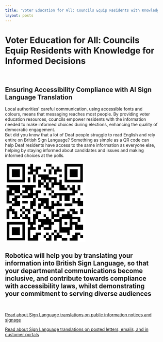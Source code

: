 ```yaml
---
title: 'Voter Education for All: Councils Equip Residents with Knowledge for Informed Decisions'
layout: posts
---
```


# Voter Education for All: Councils Equip Residents with Knowledge for Informed Decisions

![]()

## Ensuring Accessibility Compliance with AI Sign Language Translation

Local authorities' careful communication, using accessible fonts and colours, means that messaging reaches most people.  By providing voter education resources, councils empower residents with the information needed to make informed choices during elections, enhancing the quality of democratic engagement.  
But did you know that a lot of Deaf people struggle to read English and rely entire on British Sign Language?
Something as simple as a QR code can help Deaf residents have access to the same information as everyone else, helping by staying informed about candidates and issues and making informed choices at the polls.

![QR Code](/posts/images/qr-contact.png)

## Robotica will help you by translating your information into British Sign Language, so that your departmental communications become inclusive, and contribute towards compliance with accessibility laws, whilst demonstrating your commitment to serving diverse audiences

<br/>

[Read about Sign Language translations on public information notices and signage](/solutions/gazette)

[Read about Sign Language translations on posted letters, emails, and in customer portals](/solutions/correspondent)
